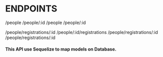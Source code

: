 # ENDPOINTS

/people
/people/:id
/people
/people/:id

/people/registrations/:id
/people/:id/registrations
/people/registrations/:id
/people/registrations/:id 

#### This API use Sequelize to map models on Database.